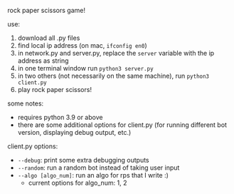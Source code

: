 rock paper scissors game!

use:
1) download all .py files
2) find local ip address (on mac, `ifconfig en0`) 
3) in network.py and server.py, replace the `server` variable with the ip address as string
4) in one terminal window run `python3 server.py`
5) in two others (not necessarily on the same machine), run `python3 client.py`
6) play rock paper scissors!

some notes:

- requires python 3.9 or above
- there are some additional options for client.py (for running different bot version, displaying debug output, etc.)

client.py options:

- `--debug`: print some extra debugging outputs
- `--random`: run a random bot instead of taking user input
- `--algo [algo_num]`: run an algo for rps that I write :)
  - current options for algo_num: 1, 2